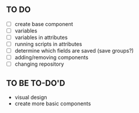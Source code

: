 ## TO DO
- [ ] create base component
- [ ] variables
- [ ] variables in attributes
- [ ] running scripts in attributes
- [ ] determine which fields are saved (save groups?)
- [ ] adding/removing components 
- [ ] changing repository

## TO BE TO-DO'D

+ visual design
+ create more basic components
